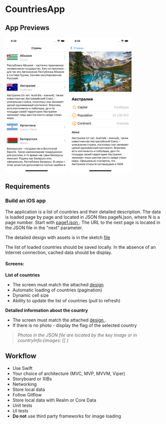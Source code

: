 #  CountriesApp

## App Previews ##
<img src="https://github.com/berbaspin/CountriesApp/blob/main/CountriesApp/Resources/Assets.xcassets/CountriesList.imageset/CountriesList.png" width="200">   <img src="https://github.com/berbaspin/CountriesApp/blob/main/CountriesApp/Resources/Assets.xcassets/CountryDetails.imageset/CountryDetails.png" width="200">

## Requirements ##


### Build an iOS app ###
The application is a list of countries and their detailed description.
The data is loaded page by page and located in JSON files pageN.json, where N is a page number.
Start with
[ page1.json ]( https://rawgit.com/NikitaAsabin/799e4502c9fc3e0ea7af439b2dfd88fa/raw/7f5c6c66358501f72fada21e04d75f64474a7888/page1.json ) . The URL to the next page is located in the JSON file in the "next" parameter. 

The detailed design with assets is in the sketch [file](https://drive.google.com/file/d/1DwzFVFKsgTbrduPskJuDuWkQ_kggk9jO/view?usp=sharing)

The list of loaded countries should be saved locally. In the absence of an Internet connection, cached data should be display.

#### Screens: ####

**List of countries**

 * The screen must match the attached [ design ]( https://invis.io/BKDKMH76Q#/254298088_Countries_List )
 * Automatic loading of countries (pagination)
 * Dynamic cell size
 * Ability to update the list of countries (pull to refresh)
 
**Detailed information about the country**

 * The screen must match the attached [ design ]( https://invis.io/BKDKMH76Q#/254298087_Country_Page ). 
 * If there is no photo - display the flag of the selected country

> *Photos in the JSON file are located by the key image or in countryInfo:{images: [] }*


## Workflow ##

* Use Swift
* Your choice of architecture (MVC, MVP, MVVM, Viper)
* Storyboard or XIBs
* Networking
* Store local data
* Follow Gitflow
* Store local data with Realm or Core Data
* Unit tests
* UI tests
* **Do not** use third party frameworks for image loading
